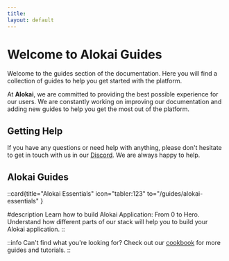 ```yaml
---
title:
layout: default
---
```


# Welcome to Alokai Guides

Welcome to the guides section of the documentation. Here you will find a collection of guides to help you get started with the platform.

At **Alokai**, we are committed to providing the best possible experience for our users. We are constantly working on improving our documentation and adding new guides to help you get the most out of the platform.

## Getting Help
If you have any questions or need help with anything, please don't hesitate to get in touch with us in our [Discord](https://discord.vuestorefront.io/). We are always happy to help.

## Alokai Guides

::card{title="Alokai Essentials" icon="tabler:123" to="/guides/alokai-essentials" }

#description
Learn how to build Alokai Application: From 0 to Hero. Understand how different parts of our stack will help you to build your Alokai application.
::


::info
Can't find what you're looking for? Check out our [cookbook](/cookbook) for more guides and tutorials.
::
